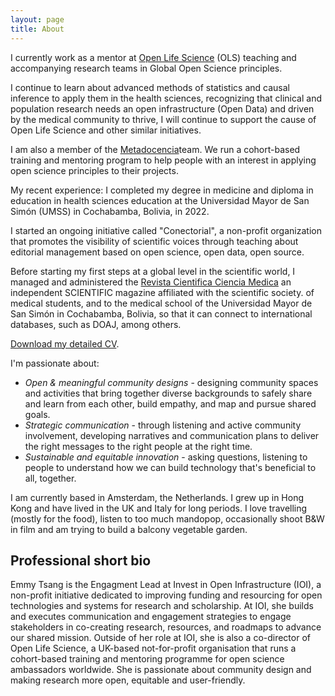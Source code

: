 ```yaml
---
layout: page
title: About
---
```

I currently work as a mentor at [Open Life Science](https://openlifesci.org/) (OLS) teaching and accompanying research teams in Global Open Science principles. 

I continue to learn about advanced methods of statistics and causal inference to apply them in the health sciences, recognizing that clinical and population research needs an open infrastructure (Open Data) and driven by the medical community to thrive, I will continue to support the cause of Open Life Science and other similar initiatives.

I am also a member of the [Metadocencia](https://metadocencia.org)team. We run a cohort-based training and mentoring program to help people with an interest in applying open science principles to their projects.

My recent experience: I completed my degree in medicine and diploma in education in health sciences education at the Universidad Mayor de San Simón (UMSS) in Cochabamba, Bolivia, in 2022.

I started an ongoing initiative called "Conectorial", a non-profit organization that promotes the visibility of scientific voices through teaching about editorial management based on open science, open data, open source.

Before starting my first steps at a global level in the scientific world, I managed and administered the [Revista Cientifica Ciencia Medica](https://rccm-umss.com/index.php/revistacientificacienciamedica) an independent SCIENTIFIC magazine affiliated with the scientific society. of medical students, and to the medical school of the Universidad Mayor de San Simón in Cochabamba, Bolivia, so that it can connect to international databases, such as DOAJ, among others.

[Download my detailed CV](https://github.com/emmyft/emmyft.github.io/blob/master/assets/EMMY_TSANG_CV_June%202021_PUBLIC.pdf).

I'm passionate about:
- *Open & meaningful community designs* - designing community spaces and activities that bring together diverse backgrounds to safely share and learn from each other, build empathy, and map and pursue shared goals.
- *Strategic communication* - through listening and active community involvement, developing narratives and communication plans to deliver the right messages to the right people at the right time.
- *Sustainable and equitable innovation* - asking questions, listening to people to understand how we can build technology that's beneficial to all, together.

I am currently based in Amsterdam, the Netherlands. I grew up in Hong Kong and have lived in the UK and Italy for long periods. I love travelling (mostly for the food), listen to too much mandopop, occasionally shoot B&W in film and am trying to build a balcony vegetable garden.

## Professional short bio

Emmy Tsang is the Engagment Lead at Invest in Open Infrastructure (IOI), a non-profit initiative dedicated to improving funding and resourcing for open technologies and systems for research and scholarship. At IOI, she builds and executes communication and engagement strategies to engage stakeholders in co-creating research, resources, and roadmaps to advance our shared mission. Outside of her role at IOI, she is also a co-director of Open Life Science, a UK-based not-for-profit organisation that runs a cohort-based training and mentoring programme for open science ambassadors worldwide. She is passionate about community design and making research more open, equitable and user-friendly.
